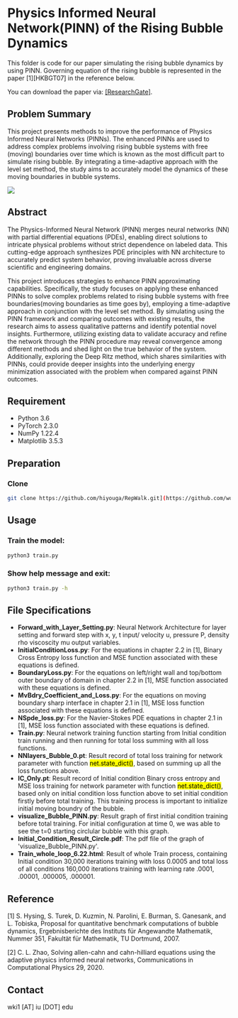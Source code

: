 # Physics Informed Neural Network(PINN) of the Rising Bubble Dynamics


This folder is code for our paper simulating the rising bubble dynamics by using PINN. Governing equation of the rising bubble is represented in the paper [1][HKBGT07] in the reference below.

You can download the paper via: [[ResearchGate]](https://www.researchgate.net/publication/228949659_Proposal_for_quantitative_benchmark_computations_of_bubble_dynamics).


[comment]: # ([[ResearchGate]])

## Problem Summary

This project presents methods to improve the performance of Physics Informed Neural Networks (PINNs). The enhanced PINNs are used to address complex problems involving rising bubble systems with free (moving) boundaries over time which is known as the most difficult part to simulate rising bubble. By integrating a time-adaptive approach with the level set method, the study aims to accurately model the dynamics of these moving boundaries in bubble systems.

![](assets/example.jpg)

## Abstract

The Physics-Informed Neural Network (PINN) merges neural networks (NN) with partial differential equations (PDEs), enabling direct solutions to intricate physical problems without strict dependence on labeled data. This cutting-edge approach synthesizes PDE principles with NN architecture to accurately predict system behavior, proving invaluable across diverse scientific and engineering domains.

This project introduces strategies to enhance PINN approximating capabilities. Specifically, the study focuses on applying these enhanced PINNs to solve complex problems related to rising bubble systems with free boundaries(moving boundaries as time goes by), employing a time-adaptive approach in conjunction with the level set method. By simulating using the PINN framework and comparing outcomes with existing results, the research aims to assess qualitative patterns and identify potential novel insights. Furthermore, utilizing existing data to validate accuracy and refine the network through the PINN procedure may reveal convergence among different methods and shed light on the true behavior of the system. Additionally, exploring the Deep Ritz method, which shares similarities with PINNs, could provide deeper insights into the underlying energy minimization associated with the problem when compared against PINN outcomes.

## Requirement

- Python 3.6
- PyTorch 2.3.0
- NumPy 1.22.4
- ‎Matplotlib 3.5.3 

## Preparation

### Clone

```bash
git clone https://github.com/hiyouga/RepWalk.git](https://github.com/woooojng/Bubble_PINN.git
```

[comment]: # (%### Create an anaconda environment [Optional]:)


[comment]: # (### Download the pretrained embeddings:)


## Usage

### Train the model:

```bash
python3 train.py
```

### Show help message and exit:

```bash
python3 train.py -h
```

## File Specifications

- **Forward_with_Layer_Setting.py**: Neural Network Architecture for layer setting and forward step with x, y, t input/ velocity u, pressure P, density rho viscoscity mu output variables.
- **InitialConditionLoss.py**: For the equations in chapter 2.2 in [1], Binary Cross Entropy loss function and MSE function associated with these equations is defined.
- **BoundaryLoss.py**: For the equations on left/right wall and top/bottom outer boundary of domain in chapter 2.2 in [1], MSE function associated with these equations is defined.
- **MvBdry_Coefficient_and_Loss.py**: For the equations on moving boundary sharp interface in chapter 2.1 in [1], MSE loss function associated with these equations is defined.
- **NSpde_loss.py**: For the Navier-Stokes PDE equations in chapter 2.1 in [1], MSE loss function associated with these equations is defined.
- **Train.py**: Neural network training function starting from Initial condition train running and then running for total loss summing with all loss functions.
- **NNlayers_Bubble_0.pt**: Result record of total loss training for network parameter with function <mark>net.state_dict()</mark>, based on summing up all the loss functions above.
- **IC_Only.pt**: Result record of Initial condition Binary cross entropy and MSE loss training for network parameter with function <mark>net.state_dict()</mark>, based only on initial condition loss function above to set initial condition firstly before total training. This training process is important to initialize initial moving boundry of the bubble.
- **visualize_Bubble_PINN.py**: Result graph of first initial condition training before total training. For initial configuration at time 0, we was able to see the t=0 starting circlular bubble with this graph.
- **Initial_Condition_Result_Circle.pdf**: The pdf file of the graph of 'visualize_Bubble_PINN.py'.
- **Train_whole_loop_6.22.html**: Result of whole Train process, containing Initial condition 30,000 iterations training with loss 0.0005 and total loss of all conditions 160,000 iterations training with learning rate .0001, .00001, .000005, .000001.

## Reference

[comment]: # (If this work is helpful, please cite as:)

<a id="1">[1]</a> 
S. Hysing,
S. Turek,
D. Kuzmin,
N. Parolini, E. Burman,
S. Ganesank, and L. Tobiska, 
Proposal for quantitative benchmark
computations of bubble dynamics, 
Ergebnisberichte des Instituts für Angewandte Mathematik, Nummer
351, Fakultät für Mathematik, TU Dortmund, 2007.


<a id="1">[2]</a> 
C. L. Zhao, Solving allen-cahn and cahn-hilliard equations using the adaptive physics informed neural networks, Communications in Computational Physics 29, 2020.

[comment]: # (## Acknowledgments)

[comment]: # (This work is supported partly by the National Natural Science Foundation)

## Contact

wki1 [AT] iu [DOT] edu

[comment]: # (## License)

[comment]: # (MIT)
